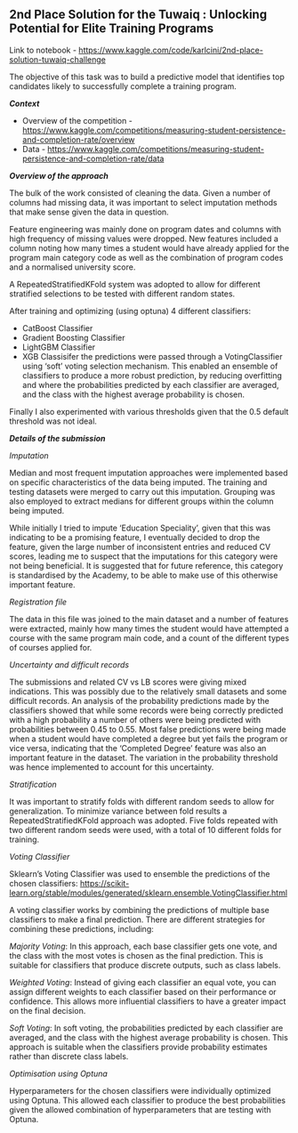 

## **2nd Place Solution for the Tuwaiq : Unlocking Potential for Elite Training Programs**


Link to notebook - https://www.kaggle.com/code/karlcini/2nd-place-solution-tuwaiq-challenge 

The objective of this task was to build a predictive model that identifies top candidates likely to successfully complete a training program.

***Context***

-	Overview of the competition - https://www.kaggle.com/competitions/measuring-student-persistence-and-completion-rate/overview  
-	Data - https://www.kaggle.com/competitions/measuring-student-persistence-and-completion-rate/data 

***Overview of the approach***

The bulk of the work consisted of cleaning the data. Given a number of columns had missing data, it was important to select imputation methods that make sense given the data in question. 

Feature engineering was mainly done on program dates and columns with high frequency of missing values were dropped.  New features included a column noting how many times a student would have already applied for the program main category code as well as the combination of program codes and a normalised university score.

A RepeatedStratifiedKFold system was adopted to allow for different stratified selections to be tested with different random states. 

After training and optimizing (using optuna) 4 different classifiers:
-	CatBoost Classifier
-	Gradient Boosting Classifier
-	LightGBM Classifier
-	XGB Classisifer
the predictions were passed through a VotingClassifier using ‘soft’ voting selection mechanism. This enabled an ensemble of classifiers to produce a more robust prediction, by reducing overfitting and where the probabilities predicted by each classifier are averaged, and the class with the highest average probability is chosen.

Finally I also experimented with various thresholds given that the 0.5 default threshold was not ideal. 
 

***Details of the submission***

*Imputation*

Median and most frequent imputation approaches were implemented based on specific characteristics of the data being imputed. The training and testing datasets were merged to carry out this imputation. Grouping was also employed to extract medians for different groups within the column being imputed. 

While initially I tried to impute ‘Education Speciality’, given that this was indicating to be a promising feature, I eventually decided to drop the feature, given the large number of inconsistent entries and reduced CV scores, leading me to suspect that the imputations for this category were not being beneficial. It is suggested that for future reference, this category is standardised by the Academy, to be able to make use of this otherwise important feature. 

*Registration file*

The data in this file was joined to the main dataset and a number of features were extracted, mainly how many times the student would have attempted a course with the same program main code, and a count of the different types of courses applied for. 

*Uncertainty and difficult records*

The submissions and related CV vs LB scores were giving mixed indications. This was possibly due to the relatively small datasets and some difficult records. An analysis of the probability predictions made by the classifiers showed that while some records were being correctly predicted with a high probability a number of others were being predicted with probabilities between 0.45 to 0.55. Most false predictions were being made when a student would have completed a degree but yet fails the program or vice versa, indicating that the ‘Completed Degree’ feature was also an important feature in the dataset. The variation in the probability threshold was hence implemented to account for this uncertainty. 

*Stratification*

It was important to stratify folds with different random seeds to allow for generalization. To minimize variance between fold results a RepeatedStratifiedKFold approach was adopted. Five folds repeated with two different random seeds were used, with a total of 10 different folds for training. 

*Voting Classifier*

Sklearn’s Voting Classifier was used to ensemble the predictions of the chosen classifiers:
https://scikit-learn.org/stable/modules/generated/sklearn.ensemble.VotingClassifier.html 

A voting classifier works by combining the predictions of multiple base classifiers to make a final prediction. There are different strategies for combining these predictions, including:

*Majority Voting*: In this approach, each base classifier gets one vote, and the class with the most votes is chosen as the final prediction. This is suitable for classifiers that produce discrete outputs, such as class labels.

*Weighted Voting*: Instead of giving each classifier an equal vote, you can assign different weights to each classifier based on their performance or confidence. This allows more influential classifiers to have a greater impact on the final decision.

*Soft Voting*: In soft voting, the probabilities predicted by each classifier are averaged, and the class with the highest average probability is chosen. This approach is suitable when the classifiers provide probability estimates rather than discrete class labels.

*Optimisation using Optuna*

Hyperparameters for the chosen classifiers were individually optimized using Optuna. This allowed each classifier to produce the best probabilities given the allowed combination of hyperparameters that are testing with Optuna. 

